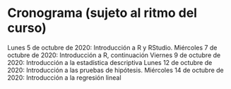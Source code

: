 # Cronograma (sujeto al ritmo del curso)
Lunes 5 de octubre de 2020: Introducción a R y RStudio.
Miércoles 7 de octubre de 2020: Introducción a R, continuación
Viernes 9 de octubre de 2020: Introducción a la estadística descriptiva
Lunes 12 de octubre de 2020: Introducción a las pruebas de hipótesis.
Miércoles 14 de octubre de 2020: Introducción a la regresión lineal
